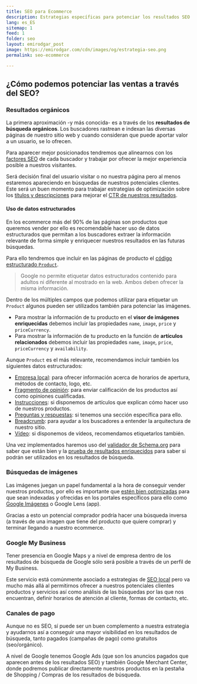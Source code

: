 ```yaml
---
title: SEO para Ecommerce
description: Estrategias específicas para potenciar los resultados SEO de tu plataforma de venta online
lang: es_ES
sitemap: 1
feed: 1
folder: seo
layout: emirodgar_post
image: https://emirodgar.com/cdn/images/og/estrategia-seo.png
permalink: seo-ecommerce

---
```


## ¿Cómo podemos potenciar las ventas a través del SEO?

### Resultados orgánicos

La primera aproximación -y más conocida- es a través de los **resultados de búsqueda orgánicos**. Los buscadores rastrean e indexan las diversas páginas de nuestro sitio web y cuando consideran que puede aportar valor a un usuario, se lo ofrecen.

Para aparecer mejor posicionados tendremos que alinearnos con los [factores SEO](https://emirodgar.com/factores-seo) de cada buscador y trabajar por ofrecer la mejor experiencia posible a nuestros visitantes.

Será decisión final del usuario visitar o no nuestra página pero al menos estaremos apareciendo en búsquedas de nuestros potenciales clientes. Este será un buen momento para trabajar estrategias de optimización sobre los [títulos y descripciones](https://emirodgar.com/titulos-descripciones-seo) para mejorar el [CTR de nuestros resultados](https://emirodgar.com/ctr-resultados-google).

#### Uso de datos estructurados 

En los ecommerce más del 90% de las páginas son productos que queremos vender por ello es recomendable hacer uso de datos estructurados que permitan a los buscadores extraer la información relevante de forma simple y enriquecer nuestros resultados en las futuras búsquedas.

Para ello tendremos que incluir en las páginas de producto el [código estructurado `Product`](https://developers.google.com/search/docs/advanced/structured-data/product).

> Google no permite etiquetar datos estructurados contenido para adultos ni diferente al mostrado en la web. Ambos deben ofrecer la misma información.

Dentro de los múltiples campos que podemos utilizar para etiquetar un `Product` algunos pueden ser utilizados también para potenciar las imágenes.

-   Para mostrar la información de tu producto en el **visor de imágenes enriquecidas** debemos incluir las propiedades  `name`,  `image`,  `price`  y  `priceCurrency`.
-   Para mostrar la información de tu producto en la función de **artículos relacionados** debemos incluir las propiedades  `name`,  `image`,  `price`,  `priceCurrency`  y  `availability`.

Aunque `Product` es el más relevante, recomendamos incluir también los siguientes datos estructurados:

- [Empresa local](https://developers.google.com/search/docs/advanced/structured-data/local-business): para ofrecer información acerca de horarios de apertura, métodos de contacto, logo, etc.
- [Fragmento de opinión](https://developers.google.com/search/docs/data-types/review-snippet): para enviar calificación de los productos así como opiniones cualificadas.
- [Instrucciones](https://developers.google.com/search/docs/advanced/structured-data/how-to): si disponemos de artículos que explican cómo hacer uso de nuestros productos.
- [Preguntas y respuestas](https://developers.google.com/search/docs/advanced/structured-data/faqpage): si tenemos una sección específica para ello.
- [Breadcrumb](https://developers.google.com/search/docs/advanced/structured-data/breadcrumb): para ayudar a los buscadores a entender la arquitectura de nuestro sitio.
- [Vídeo](https://developers.google.com/search/docs/data-types/video): si disponemos de vídeos, recomendamos etiquetarlos también. 

Una vez implementados haremos uso del [validador de Schema.org](https://validator.schema.org/) para saber que están bien y la [prueba de resultados enriquecidos](https://search.google.com/test/rich-results) para saber si podrán ser utilizados en los resultados de búsqueda.

### Búsquedas de imágenes

Las imágenes juegan un papel fundamental a la hora de conseguir vender nuestros productos, por ello es importante que [estén bien optimizadas](https://emirodgar.com/optimizacion-imagenes-seo) para que sean indexadas y ofrecidas en los portales específicos para ello como [Google Imágenes](https://www.google.es/imghp?hl=es) o Google Lens (app).

Gracias a esto un potencial comprador podría hacer una búsqueda inversa (a través de una imagen que tiene del producto que quiere comprar) y terminar llegando a nuestro ecommerce.

### Google My Business

Tener presencia en Google Maps y a nivel de empresa dentro de los resultados de búsqueda de Google sólo será posible a través de un perfil de My Business.

Este servicio está comúnmente asociado a estrategias de [SEO local](https://emirodgar.com/posicionamiento-seo-local) pero va mucho más allá al permitirnos ofrecer a nuestros potenciales clientes productos y servicios así como análisis de las búsquedas por las que nos encuentran, definir horarios de atención al cliente, formas de contacto, etc.


### Canales de pago

Aunque no es SEO, sí puede ser un buen complemento a nuestra estrategia y ayudarnos así a conseguir una mayor visibilidad en los resultados de búsqueda, tanto pagados (campañas de pago) como gratuitos (seo/orgánico).

A nivel de Google tenemos Google Ads (que son los anuncios pagados que aparecen antes de los resultados SEO) y también Google Merchant Center, donde podremos publicar directamente nuestros productos en la pestaña de Shopping / Compras de los resultados de búsqueda.
<!--stackedit_data:
eyJoaXN0b3J5IjpbMTgxNDE4NDM3MCwxODcwODI3NzM1LC0xMD
M2MjkzMjQ2LC0xMTc4ODI3NjIwLDY0NDI2OTU5NF19
-->